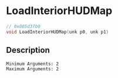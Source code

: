 # LoadInteriorHUDMap
```c
// 0x005d37b0
void LoadInteriorHUDMap(unk p0, unk p1)
```
## Description
```
Minimum Arguments: 2
Maximum Arguments: 2
```
